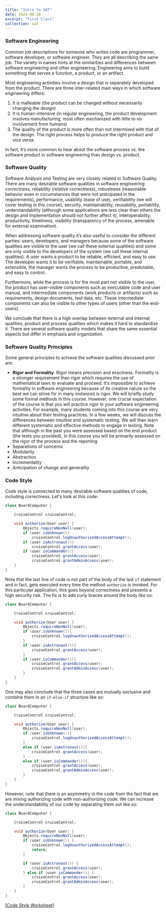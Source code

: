 ```yaml
---
title: "Intro to SAT"
date: 2024-08-30
excerpt: "First Class"
collection: sat
---
```



### Software Engineering


Common job descriptions for someone who writes code are programmer, software developer, or software engineer. They are all describing the same job. The variety in names hints at the similarities and differences between software engineering and other engineering. Engineering aims to build something that serves a function, a product, or an artifact. 


Most engineering activities involve a design that is separately developed from the product. There are three inter-related main ways in which software engineering differs:
1. It is malleable (the product can be changed without necessarily changing the design)
2. It is human-intensive (in regular engineering, the product development involves manufacturing, most often mechanized with little to no involvement from humans)
3. The quality of the product is more often than not intermixed with that of the design. The right process helps to produce the right product and vice versa.


In fact, it’s more common to hear about the software process vs. the software product in software engineering than design vs. product.


### Software Quality

Software Analysis and Testing are very closely related to Software Quality. There are many desirable software qualities in software engineering: correctness, reliability (relative correctness), robustness (reasonable behavior even in circumstances that were not anticipated in the requirements), performance, usability (ease of use), verifiability (we will cover testing in this course), security, maintainability, reusability, portability, understandability (although some applications are less clear than others the design and implementation should not further affect it), interoperability, productivity, timeliness, visibility (transparency of the process, amenable for external examination).


When addressing software quality it’s also useful to consider the different parties: users, developers, and managers because some of the software qualities are visible to the user (we call these external qualities) and some are only visible to the developers of the system (we call these internal qualities). A user wants a product to be reliable, efficient, and easy to use. The developer wants it to be verifiable, maintainable, portable, and extensible, the manager wants the process to be productive, predictable, and easy to control. 


Furthermore, while the process is for the most part not visible to the user, the product has user-visible components such as executable code and user manual, and intermediate components (work products or artifacts) such as requirements, design documents, test data, etc. These intermediate components can also be visible to other types of users (other than the end-users). 


We conclude that there is a high overlap between external and internal qualities, product and process qualities which makes it hard to standardize it. There are several software quality models that share the same essential aspects but differ in emphasis and organization. 


### Software Quality Principles

Some general principles to achieve the software qualities discussed prior are:
- **Rigor and Formality**. Rigor means precision and exactness. Formality is a stronger requirement than rigor which requires the use of mathematical laws to evaluate and proceed. It’s impossible to achieve formality in software engineering because of its creative nature so the best we can strive for in many instances is rigor. We will briefly study some formal methods in this course. However, one crucial expectation of the course is that you will practice rigor in your software engineering activities. For example, many students coming into this course are very intuitive about their testing practices. In a few weeks, we will discuss the differences between intuitive and systematic testing. We will then learn different systematic and effective methods to engage in testing. Note that although in the past you were assessed based on the end product (the tests you provided), in this course you will be primarily assessed on the rigor of the process and the reporting.
- Separations of concerns
- Modularity
- Abstraction
- Incrementality 
- Anticipation of change and generality 

### Code Style


Code style is connected to many desirable software qualities of code, including correctness. Let's look at this code:

```Java
class BoardComputer {

    CruiseControl cruiseControl;

    void authorize(User user) {
        Objects.requireNonNull(user);
        if (user.isUnknown())
            cruiseControl.logUnauthorizedAccessAttempt();
        if (user.isAstronaut())
            cruiseControl.grantAccess(user);
        if (user.isCommander())
            cruiseControl.grantAccess(user);
            cruiseControl.grantAdminAccess(user);
    }
}
```

Note that the last line of code is not part of the body of the last ```if``` statement and in fact, gets executed every time the method ```authorize``` is invoked. For this particular application, this goes beyond correctness and presents a high security risk. The fix is to add curly braces around the body like so:

```Java
class BoardComputer {

    CruiseControl cruiseControl;

    void authorize(User user) {
        Objects.requireNonNull(user);
        if (user.isUnknown()){
            cruiseControl.logUnauthorizedAccessAttempt();
        }
        if (user.isAstronaut()){
            cruiseControl.grantAccess(user);
        }
        if (user.isCommander()){
            cruiseControl.grantAccess(user);
            cruiseControl.grantAdminAccess(user);
        }
    }
}
```

One may also conclude that the three cases are mutually exclusive and combine them in an ```if-else-if``` structure like so:

```Java
class BoardComputer {

    CruiseControl cruiseControl;

    void authorize(User user) {
        Objects.requireNonNull(user);
        if (user.isUnknown()){
            cruiseControl.logUnauthorizedAccessAttempt();
        }
        else if (user.isAstronaut()){
            cruiseControl.grantAccess(user);
        }
        else if (user.isCommander()){
            cruiseControl.grantAccess(user);
            cruiseControl.grantAdminAccess(user);
        }
    }
}
```

However, note that there is an asymmetry in the code from the fact that we are mixing authorizing code with non-authorizing code. We can increase the understandability of our code by separating them out like so:

```Java
class BoardComputer {

    CruiseControl cruiseControl;

    void authorize(User user) {
        Objects.requireNonNull(user);
        if (user.isUnknown()) {
            cruiseControl.logUnauthorizedAccessAttempt();
            return;
        }

        if (user.isAstronaut()) {
            cruiseControl.grantAccess(user);
        } else if (user.isCommander()) {
            cruiseControl.grantAccess(user);
            cruiseControl.grantAdminAccess(user);
        }
    }
} 
```

[[Code Style Worksheet]](8_30.pdf)